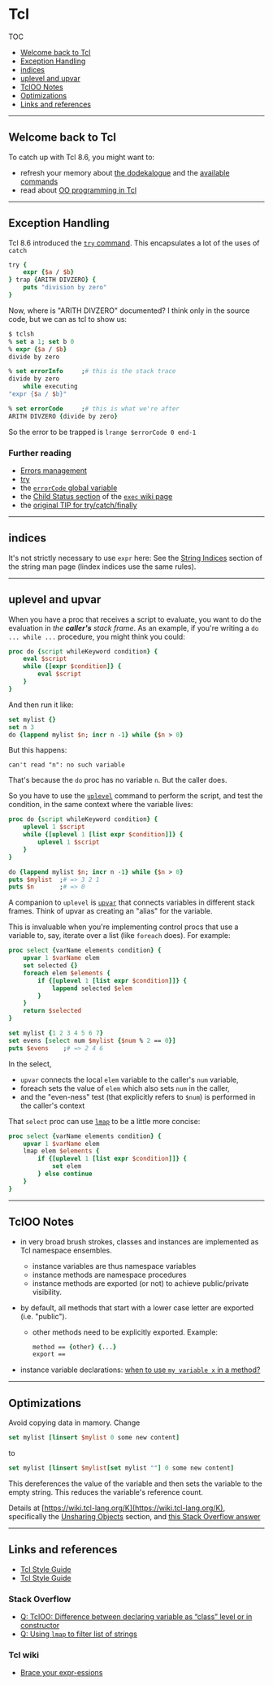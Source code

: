 # Tcl

TOC
* [Welcome back to Tcl](#welcome-back-to-tcl)
* [Exception Handling](#exception-handling)
* [indices](#indices)
* [uplevel and upvar](#uplevel-and-upvar)
* [TclOO Notes](#tcloo-notes)
* [Optimizations](#optimizations)
* [Links and references](#links-and-references)

---
<!-- #################################################### -->

## Welcome back to Tcl

To catch up with Tcl 8.6, you might want to:
* refresh your memory about 
  [the dodekalogue](http://www.tcl-lang.org/man/tcl8.6/TclCmd/Tcl.htm) and the
  [available commands](http://www.tcl-lang.org/man/tcl8.6/TclCmd/contents.htm)
* read about [OO programming in Tcl](https://www.magicsplat.com/articles/oo.html)

---
<!-- #################################################### -->

## Exception Handling

Tcl 8.6 introduced the [`try` command](http://www.tcl-lang.org/man/tcl8.6/TclCmd/try.htm).
This encapsulates a lot of the uses of `catch`

```tcl
try {
    expr {$a / $b}
} trap {ARITH DIVZERO} {
    puts "division by zero"
}
```
Now, where is "ARITH DIVZERO" documented? I think only in the source code,
but we can as tcl to show us:
```tcl
$ tclsh
% set a 1; set b 0
% expr {$a / $b}
divide by zero

% set errorInfo     ;# this is the stack trace
divide by zero
    while executing
"expr {$a / $b}"

% set errorCode     ;# this is what we're after
ARITH DIVZERO {divide by zero}
```
So the error to be trapped is `lrange $errorCode 0 end-1`

<!-- #################################################### -->

### Further reading

* [Errors management](https://wiki.tcl-lang.org/page/Errors+management)
* [try](https://wiki.tcl-lang.org/page/try)
* the [`errorCode` global
  variable](https://www.tcl-lang.org/man/tcl/TclCmd/tclvars.htm#M12)
* the [Child Status
  section](https://wiki.tcl-lang.org/page/exec#1a39e854c66866d4b4567dcb8126b8f0914bdab191eea3a4812f3ca8d9d2bff3)
  of the [`exec` wiki page](https://wiki.tcl-lang.org/page/exec)
* the [original TIP for try/catch/finally](https://core.tcl-lang.org/tips/doc/trunk/tip/329.md)


---
<!-- #################################################### -->

## indices

It's not strictly necessary to use `expr` here: See the [String
Indices](http://www.tcl-lang.org/man/tcl8.6/TclCmd/string.htm#M54) section
of the string man page (lindex indices use the same rules).

---
<!-- #################################################### -->

## uplevel and upvar

When you have a proc that receives a script to evaluate, you want to do the
evaluation in _the **caller's** stack frame_. As an example, if you're
writing a `do ... while ...` procedure, you might think you could:
```tcl
proc do {script whileKeyword condition} {
    eval $script
    while {[expr $condition]} {
        eval $script
    }
}
```
And then run it like:
```tcl
set mylist {}
set n 3
do {lappend mylist $n; incr n -1} while {$n > 0}
```
But this happens:
```none
can't read "n": no such variable
```
That's because the `do` proc has no variable `n`. But the caller does.

So you have to use the
[`uplevel`](http://www.tcl-lang.org/man/tcl8.6/TclCmd/uplevel.htm) command
to perform the script, and test the condition, in the same context where the
variable lives:

```tcl
proc do {script whileKeyword condition} {
    uplevel 1 $script
    while {[uplevel 1 [list expr $condition]]} {
        uplevel 1 $script
    }
}

do {lappend mylist $n; incr n -1} while {$n > 0}
puts $mylist  ;# => 3 2 1
puts $n       ;# => 0
```

<!-- #################################################### -->

A companion to `uplevel` is
[`upvar`](http://www.tcl-lang.org/man/tcl8.6/TclCmd/upvar.htm)
that connects variables in different stack frames. Think of upvar as
creating an "alias" for the variable.

This is invaluable when you're implementing control procs that use a
variable to, say, iterate over a list (like `foreach` does). For example:
```tcl
proc select {varName elements condition} {
    upvar 1 $varName elem
    set selected {}
    foreach elem $elements {
        if {[uplevel 1 [list expr $condition]]} {
            lappend selected $elem
        }
    }
    return $selected
}

set mylist {1 2 3 4 5 6 7}
set evens [select num $mylist {$num % 2 == 0}]
puts $evens    ;# => 2 4 6
```

In the select, 
* `upvar` connects the local `elem` variable to the caller's `num` variable, 
* foreach sets the value of `elem` which also sets `num` in the caller, 
* and the "even-ness" test (that explicitly refers to `$num`) is performed
  in the caller's context

<!-- #################################################### -->

That `select` proc can use 
[`lmap`](http://www.tcl-lang.org/man/tcl8.6/TclCmd/lmap.htm)
to be a little more concise:
```tcl
proc select {varName elements condition} {
    upvar 1 $varName elem
    lmap elem $elements {
        if {[uplevel 1 [list expr $condition]]} {
            set elem
        } else continue
    }
}
```

---
<!-- #################################################### -->

## TclOO Notes

* in very broad brush strokes, classes and instances are implemented as
  Tcl namespace ensembles.
    * instance variables are thus namespace variables
    * instance methods are namespace procedures
    * instance methods are exported (or not) to achieve public/private
      visibility.

* by default, all methods that start with a lower case letter are exported
  (i.e. "public").  
    * other methods need to be explicitly exported. Example:
      ```tcl
      method == {other} {...}
      export ==
      ```
* instance variable declarations: [when to use `my variable
  x` in a method?](https://stackoverflow.com/q/58071069/7552)

---
<!-- #################################################### -->

## Optimizations

Avoid copying data in mamory. Change
```tcl
set mylist [linsert $mylist 0 some new content]
```
to
```tcl
set mylist [linsert $mylist[set mylist ""] 0 some new content]
```
This dereferences the value of the variable and then sets the variable to
the empty string. This reduces the variable's reference count.

Details at [https://wiki.tcl-lang.org/K](https://wiki.tcl-lang.org/K),
specifically the [Unsharing
Objects](https://wiki.tcl-lang.org/page/K#c2a6014c2d129837889d8a8000d05e5c3b44e8f6b46cab777c04df8a927bfad2)
section, and [this Stack Overflow answer](https://stackoverflow.com/a/64117854/7552)


---
<!-- #################################################### -->

## Links and references

* [Tcl Style Guide](https://core.tcl-lang.org/tips/doc/trunk/tip/352.md)
* [Tcl Style Guide](https://core.tcl-lang.org/tips/doc/trunk/tip/352.md)

### Stack Overflow

* [Q: TclOO: Difference between declaring variable as “class” level or in
  constructor](https://stackoverflow.com/q/58071069/7552)
* [Q: Using `lmap` to filter list of strings](https://stackoverflow.com/q/30489106/7552)

### Tcl wiki

* [Brace your expr-essions](https://wiki.tcl-lang.org/page/Brace+your+expr-essions)
